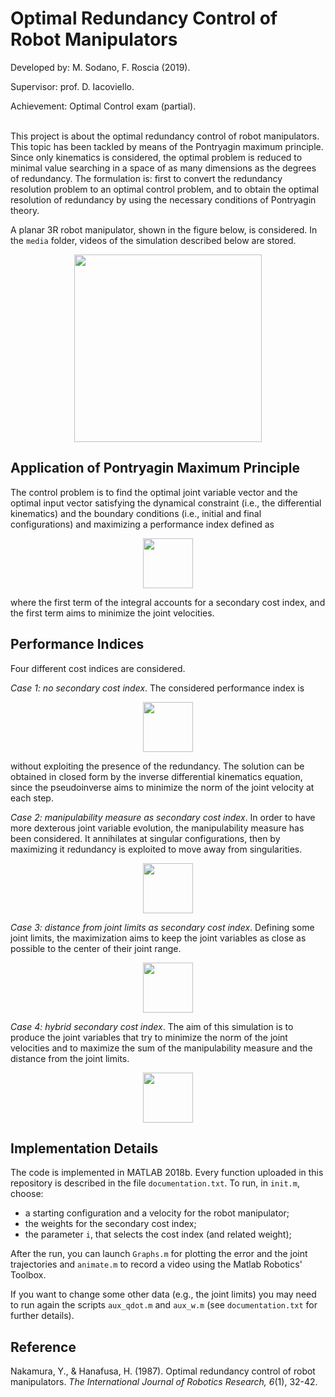 # Optimal Redundancy Control of Robot Manipulators
Developed by: M. Sodano, F. Roscia (2019).

Supervisor: prof. D. Iacoviello.

Achievement: Optimal Control exam (partial).\
<br>



This project is about the optimal redundancy control of robot manipulators. This topic has been tackled by means of the Pontryagin maximum principle. Since only kinematics is considered, the optimal problem is reduced to minimal value searching in a space of as many dimensions as the degrees of redundancy. The formulation is: first to convert the redundancy resolution problem to an optimal control problem, and to obtain the optimal resolution of redundancy by using the necessary conditions of Pontryagin theory. 

A planar 3R robot manipulator, shown in the figure below, is considered. In the `media` folder, videos of the simulation described below are stored.

<p align="center"> <img src="https://user-images.githubusercontent.com/62264708/83418309-ad81d880-a423-11ea-9d65-b91d99ce724f.png" width="300"> </p>

## Application of Pontryagin Maximum Principle
The control problem is to find the optimal joint variable vector and the optimal input vector satisfying the dynamical constraint (i.e., the differential kinematics) and the boundary conditions (i.e., initial and final configurations) and maximizing a performance index defined as

<p align="center"> <img src="https://user-images.githubusercontent.com/62264708/83418873-8bd52100-a424-11ea-8d1a-abb22dc9c4ee.PNG" height="80"> </p>

where the first term of the integral accounts for a secondary cost index, and the first term aims to minimize the joint velocities.

## Performance Indices
Four different cost indices are considered.

*Case 1: no secondary cost index*. The considered performance index is 


<p align="center"> <img src="https://user-images.githubusercontent.com/62264708/83418875-8bd52100-a424-11ea-9d78-6bdc5ff86c39.PNG" height="80"> </p>

without exploiting the presence of the redundancy. The solution can be obtained in closed form by the inverse differential kinematics equation, since the pseudoinverse aims to minimize the norm of the joint velocity at each step.

*Case 2: manipulability measure as secondary cost index*. In order to have more dexterous joint variable evolution, the manipulability measure has been considered. It annihilates at singular configurations, then by maximizing it redundancy is exploited to move away from singularities.  

<p align="center"> <img src="https://user-images.githubusercontent.com/62264708/83418869-8b3c8a80-a424-11ea-8e98-2211081845c2.PNG" height="80"> </p>

*Case 3: distance from joint limits as secondary cost index*. Defining some joint limits, the maximization aims to keep the joint variables as close as possible to the center of their joint range.

<p align="center"> <img src="https://user-images.githubusercontent.com/62264708/83418871-8b3c8a80-a424-11ea-8225-a1d9707048a8.PNG" height="80"> </p>

*Case 4: hybrid secondary cost index*. The aim of this simulation is to produce the joint variables that try to minimize the norm of the joint velocities and to maximize the sum of the manipulability measure and the distance from the joint limits.

<p align="center"> <img src="https://user-images.githubusercontent.com/62264708/83418868-8aa3f400-a424-11ea-8a35-0f37bd0a815c.PNG" height="80"> </p>

## Implementation Details
The code is implemented in MATLAB 2018b. Every function uploaded in this repository is described in the file `documentation.txt`. To run, in `init.m`, choose:
- a starting configuration and a velocity for the robot manipulator;
- the weights for the secondary cost index;
- the parameter `i`, that selects the cost index (and related weight);

After the run, you can launch `Graphs.m` for plotting the error and the joint trajectories and `animate.m` to record a video using the Matlab Robotics' Toolbox.

If you want to change some other data (e.g., the joint limits) you may need to run again the scripts `aux_qdot.m` and `aux_w.m` (see `documentation.txt` for further details). 

## Reference
Nakamura, Y., & Hanafusa, H. (1987). Optimal redundancy control of robot manipulators. *The International Journal of Robotics Research, 6*(1), 32-42.
